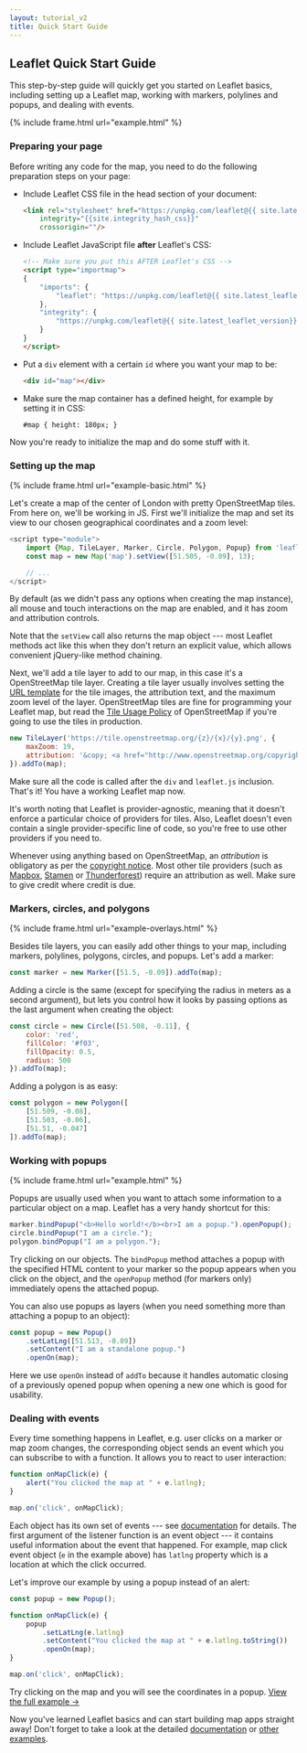 ```yaml
---
layout: tutorial_v2
title: Quick Start Guide
---
```


## Leaflet Quick Start Guide

This step-by-step guide will quickly get you started on Leaflet basics, including setting up a Leaflet map, working with markers, polylines and popups, and dealing with events.

{% include frame.html url="example.html" %}

### Preparing your page

Before writing any code for the map, you need to do the following preparation steps on your page:

 * Include Leaflet CSS file in the head section of your document:

	```html
	<link rel="stylesheet" href="https://unpkg.com/leaflet@{{ site.latest_leaflet_version}}/dist/leaflet.css"
		integrity="{{site.integrity_hash_css}}"
		crossorigin=""/>
	```

 * Include Leaflet JavaScript file **after** Leaflet's CSS:

	```html
	<!-- Make sure you put this AFTER Leaflet's CSS -->
	<script type="importmap">
	{
		"imports": {
			"leaflet": "https://unpkg.com/leaflet@{{ site.latest_leaflet_version}}/dist/leaflet.js"
		},
		"integrity": {
			"https://unpkg.com/leaflet@{{ site.latest_leaflet_version}}/dist/leaflet.js": "{{site.integrity_hash_uglified}}"
		}
	}
	</script>
	```

 * Put a `div` element with a certain `id` where you want your map to be:

	```html
	<div id="map"></div>
	```

 * Make sure the map container has a defined height, for example by setting it in CSS:

	<pre><code class="css">#map { height: 180px; }</code></pre>

Now you're ready to initialize the map and do some stuff with it.


### Setting up the map


{% include frame.html url="example-basic.html" %}

Let's create a map of the center of London with pretty OpenStreetMap tiles. From here on, we'll be working in JS. First we'll initialize the map and set its view to our chosen geographical coordinates and a zoom level:

```javascript
<script type="module">
	import {Map, TileLayer, Marker, Circle, Polygon, Popup} from 'leaflet';
	const map = new Map('map').setView([51.505, -0.09], 13);

	// ...
</script>
```

By default (as we didn't pass any options when creating the map instance), all mouse and touch interactions on the map are enabled, and it has zoom and attribution controls.

Note that the `setView` call also returns the map object --- most Leaflet methods act like this when they don't return an explicit value, which allows convenient jQuery-like method chaining.

Next, we'll add a tile layer to add to our map, in this case it's a OpenStreetMap tile layer. Creating a tile layer usually involves setting the [URL template](/reference.html#tilelayer-url-template) for the tile images, the attribution text, and the maximum zoom level of the layer. OpenStreetMap tiles are fine for programming your Leaflet map, but read the [Tile Usage Policy](https://operations.osmfoundation.org/policies/tiles/) of OpenStreetMap if you're going to use the tiles in production.

```javascript
new TileLayer('https://tile.openstreetmap.org/{z}/{x}/{y}.png', {
	maxZoom: 19,
	attribution: '&copy; <a href="http://www.openstreetmap.org/copyright">OpenStreetMap</a>'
}).addTo(map);
```

Make sure all the code is called after the `div` and `leaflet.js` inclusion. That's it! You have a working Leaflet map now.

It's worth noting that Leaflet is provider-agnostic, meaning that it doesn't enforce a particular choice of providers for tiles. Also, Leaflet doesn't even contain a single provider-specific line of code, so you're free to use other providers if you need to.

Whenever using anything based on OpenStreetMap, an *attribution* is obligatory as per the [copyright notice](https://www.openstreetmap.org/copyright). Most other tile providers (such as [Mapbox](https://docs.mapbox.com/help/how-mapbox-works/attribution/), [Stamen](http://maps.stamen.com/) or [Thunderforest](https://www.thunderforest.com/terms/)) require an attribution as well. Make sure to give credit where credit is due.


### Markers, circles, and polygons

{% include frame.html url="example-overlays.html" %}


Besides tile layers, you can easily add other things to your map, including markers, polylines, polygons, circles, and popups. Let's add a marker:

```javascript
const marker = new Marker([51.5, -0.09]).addTo(map);
```

Adding a circle is the same (except for specifying the radius in meters as a second argument), but lets you control how it looks by passing options as the last argument when creating the object:

```javascript
const circle = new Circle([51.508, -0.11], {
	color: 'red',
	fillColor: '#f03',
	fillOpacity: 0.5,
	radius: 500
}).addTo(map);
```

Adding a polygon is as easy:

```javascript
const polygon = new Polygon([
	[51.509, -0.08],
	[51.503, -0.06],
	[51.51, -0.047]
]).addTo(map);
```

### Working with popups

{% include frame.html url="example.html" %}

Popups are usually used when you want to attach some information to a particular object on a map. Leaflet has a very handy shortcut for this:

```javascript
marker.bindPopup("<b>Hello world!</b><br>I am a popup.").openPopup();
circle.bindPopup("I am a circle.");
polygon.bindPopup("I am a polygon.");
```

Try clicking on our objects. The `bindPopup` method attaches a popup with the specified HTML content to your marker so the popup appears when you click on the object, and the `openPopup` method (for markers only) immediately opens the attached popup.

You can also use popups as layers (when you need something more than attaching a popup to an object):

```javascript
const popup = new Popup()
	.setLatLng([51.513, -0.09])
	.setContent("I am a standalone popup.")
	.openOn(map);
```

Here we use `openOn` instead of `addTo` because it handles automatic closing of a previously opened popup when opening a new one which is good for usability.


### Dealing with events

Every time something happens in Leaflet, e.g. user clicks on a marker or map zoom changes, the corresponding object sends an event which you can subscribe to with a function. It allows you to react to user interaction:

```javascript
function onMapClick(e) {
	alert("You clicked the map at " + e.latlng);
}

map.on('click', onMapClick);
```

Each object has its own set of events --- see [documentation](/reference.html) for details. The first argument of the listener function is an event object --- it contains useful information about the event that happened. For example, map click event object (`e` in the example above) has `latlng` property which is a location at which the click occurred.

Let's improve our example by using a popup instead of an alert:

```javascript
const popup = new Popup();

function onMapClick(e) {
	popup
		.setLatLng(e.latlng)
		.setContent("You clicked the map at " + e.latlng.toString())
		.openOn(map);
}

map.on('click', onMapClick);
```

Try clicking on the map and you will see the coordinates in a popup. <a target="_blank" href="example.html">View the full example &rarr;</a>

Now you've learned Leaflet basics and can start building map apps straight away! Don't forget to take a look at the detailed <a href="/reference.html">documentation</a> or <a href="../../examples.html">other examples</a>.
